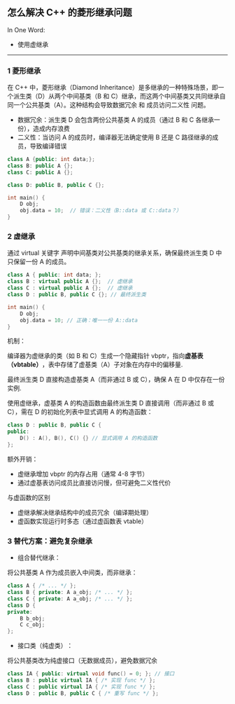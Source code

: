 ## 怎么解决 C++ 的菱形继承问题

In One Word:

* 使用虚继承


----------

### 1 菱形继承

在 C++ 中，菱形继承（Diamond Inheritance）是多继承的一种特殊场景，即一个派生类（D）从两个中间基类（B 和 C）继承，而这两个中间基类又共同继承自同一个公共基类（A）。这种结构会导致 ​​数据冗余​​ 和 ​​成员访问二义性​​ 问题。

* 数据冗余：派生类 D 会包含两份公共基类 A 的成员（通过 B 和 C 各继承一份），造成内存浪费
* ​​二义性​​：当访问 A 的成员时，编译器无法确定使用 B 还是 C 路径继承的成员，导致编译错误

```cpp
class A {public: int data;};
class B: public A {};
class C: public A {};

class D: public B, public C {};

int main() {
    D obj;
    obj.data = 10;  // 错误：二义性（B::data 或 C::data？）
}
```


### 2 虚继承

通过 ​​virtual 关键字​​ 声明中间基类对公共基类的继承关系，确保最终派生类 D 中只保留一份 A 的成员。

```cpp
class A { public: int data; };
class B : virtual public A {};  // 虚继承
class C : virtual public A {};  // 虚继承
class D : public B, public C {}; // 最终派生类

int main() {
    D obj;
    obj.data = 10; // 正确：唯一一份 A::data
}
```

机制：

编译器为虚继承的类（如 B 和 C）生成一个隐藏指针 vbptr，指向 **​​虚基表（vbtable）**​​，表中存储了虚基类（A）子对象在内存中的偏移量.

最终派生类 D 直接构造虚基类 A（而非通过 B 或 C），确保 A 在 D 中仅存在一份实例.


​​使用虚继承，虚基类 A 的构造函数由最终派生类 D ​​直接调用​​（而非通过 B 或 C），需在 D 的初始化列表中显式调用 A 的构造函数：

```cpp
class D : public B, public C {
public:
    D() : A(), B(), C() {} // 显式调用 A 的构造函数
};
```


额外开销：

* 虚继承增加 vbptr 的内存占用（通常 4-8 字节）
* 通过虚基表访问成员比直接访问慢，但可避免二义性代价


与虚函数的区别​​

* ​​虚继承解决继承结构中的成员冗余（编译期处理）
* 虚函数实现运行时多态（通过虚函数表 vtable）



### 3 ​替代方案：避免复杂继承​

* 组合替代继承​​：

将公共基类 A 作为成员嵌入中间类，而非继承：

```cpp
class A { /* ... */ };
class B { private: A a_obj; /* ... */ };
class C { private: A a_obj; /* ... */ };
class D { 
private: 
    B b_obj; 
    C c_obj;
};
```


* ​​接口类（纯虚类）​​：

将公共基类改为纯虚接口（无数据成员），避免数据冗余

```cpp
class IA { public: virtual void func() = 0; }; // 接口
class B : public virtual IA { /* 实现 func */ };
class C : public virtual IA { /* 实现 func */ };
class D : public B, public C { /* 重写 func */ };
```
